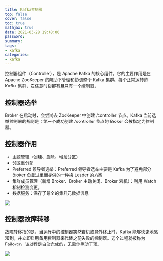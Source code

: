 ```yaml
---
title: Kafka控制器
top: false
cover: false
toc: true
mathjax: true
date: 2021-03-28 19:48:00
password:
summary:
tags:
- kafka
categories:
- kafka
---
```


控制器组件（Controller），是 Apache Kafka 的核心组件。它的主要作用是在 Apache ZooKeeper 的帮助下管理和协调整个 Kafka 集群。每个正常运转的 Kafka 集群，在任意时刻都有且只有一个控制器。

[](zookeeper.jpg)

## **控制器选举**

Broker 在启动时，会尝试去 ZooKeeper 中创建 /controller 节点。Kafka 当前选举控制器的规则是：第一个成功创建 /controller 节点的 Broker 会被指定为控制器。

## **控制器作用**

- 主题管理（创建、删除、增加分区）
- 分区重分配
- Preferred 领导者选举：Preferred 领导者选举主要是 Kafka 为了避免部分 Broker 负载过重而提供的一种换 Leader 的方案
- 集群成员管理（新增 Broker、Broker 主动关闭、Broker 宕机）：利用 Watch 机制检测变更。
- 数据服务：保存了最全的集群元数据信息

![](data.jpg)

## **控制器故障转移**

故障转移指的是，当运行中的控制器突然宕机或意外终止时，Kafka 能够快速地感知到，并立即启用备用控制器来代替之前失败的控制器。这个过程就被称为 Failover，该过程是自动完成的，无需你手动干预。

![](Failover.jpg)


